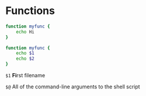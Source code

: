 # Functions

```bash
function myfunc {
	echo Hi
}
```

```bash
function myfunc {
	echo $1
	echo $2
}
```

`$1` **Fi**rst filename

`$@` All of the command-line arguments to the shell script
